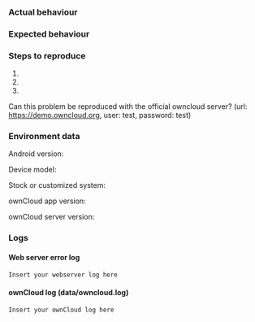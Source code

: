 ### Actual behaviour
### Expected behaviour
### Steps to reproduce
1. 
2. 
3. 


Can this problem be reproduced with the official owncloud server?
(url: https://demo.owncloud.org, user: test, password: test)


### Environment data
Android version:

Device model: 

Stock or customized system:

ownCloud app version:

ownCloud server version:

### Logs
#### Web server error log
```
Insert your webserver log here
```

#### ownCloud log (data/owncloud.log)
```
Insert your ownCloud log here
```
